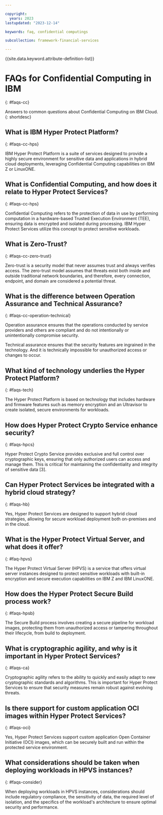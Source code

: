 ```yaml
---

copyright:
  years: 2023
lastupdated: "2023-12-14"

keywords: faq, confidential computings

subcollection: framework-financial-services

---
```


{{site.data.keyword.attribute-definition-list}}


# FAQs for Confidential Computing in IBM
{: #faqs-cc}

Answers to common questions about Confidential Computing on IBM Cloud.
{: shortdesc}

## What is IBM Hyper Protect Platform?
{: #faqs-cc-hps}
    
IBM Hyper Protect Platform is a suite of services designed to provide a highly secure environment for sensitive data and applications in hybrid cloud deployments, leveraging Confidential Computing capabilities on IBM Z or LinuxONE.

## What is Confidential Computing, and how does it relate to Hyper Protect Services?
{: #faqs-cc-hps}

Confidential Computing refers to the protection of data in use by performing computation in a hardware-based Trusted Execution Environment (TEE), ensuring data is encrypted and isolated during processing. IBM Hyper Protect Services utilize this concept to protect sensitive workloads.

## What is Zero-Trust?
{: #faqs-cc-zero-trust}

Zero-trust is a security model that never assumes trust and always verifies access. The zero-trust model assumes that threats exist both inside and outside traditional network boundaries, and therefore, every connection, endpoint, and domain are considered a potential threat. 

## What is the difference between Operation Assurance and Technical Assurance?
{: #faqs-cc-operation-technical}

Operation assurance ensures that the operations conducted by service providers and others are compliant and do not intentionally or unintentionally compromise security.

Technical assurance ensures that the security features are ingrained in the technology. And it is technically impossible for unauthorized access or changes to occur.


## What kind of technology underlies the Hyper Protect Platform?
{: #faqs-tech}
    
The Hyper Protect Platform is based on technology that includes hardware and firmware features such as memory encryption and an Ultravisor to create isolated, secure environments for workloads.

## How does Hyper Protect Crypto Service enhance security?
{: #faqs-hpcs}

 Hyper Protect Crypto Service provides exclusive and full control over cryptographic keys, ensuring that only authorized users can access and manage them. This is critical for maintaining the confidentiality and integrity of sensitive data [3].

## Can Hyper Protect Services be integrated with a hybrid cloud strategy?
{: #faqs-hb}

Yes, Hyper Protect Services are designed to support hybrid cloud strategies, allowing for secure workload deployment both on-premises and in the cloud.

## What is the Hyper Protect Virtual Server, and what does it offer?
{: #faq-hpvs}
    
The Hyper Protect Virtual Server (HPVS) is a service that offers virtual server instances designed to protect sensitive workloads with built-in encryption and secure execution capabilities on IBM Z and IBM LinuxONE.

## How does the Hyper Protect Secure Build process work?
{: #faqs-hpsb}

The Secure Build process involves creating a secure pipeline for workload images, protecting them from unauthorized access or tampering throughout their lifecycle, from build to deployment.

## What is cryptographic agility, and why is it important in Hyper Protect Services?
{: #faqs-ca}
    
Cryptographic agility refers to the ability to quickly and easily adapt to new cryptographic standards and algorithms. This is important for Hyper Protect Services to ensure that security measures remain robust against evolving threats.

## Is there support for custom application OCI images within Hyper Protect Services?
{: #faqs-oci}    
    
Yes, Hyper Protect Services support custom application Open Container Initiative (OCI) images, which can be securely built and run within the protected service environment.

## What considerations should be taken when deploying workloads in HPVS instances?
{: #faqs-consider}

When deploying workloads in HPVS instances, considerations should include regulatory compliance, the sensitivity of data, the required level of isolation, and the specifics of the workload's architecture to ensure optimal security and performance.

